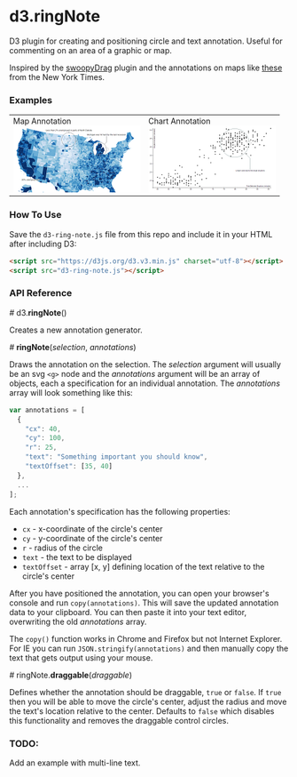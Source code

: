 # d3.ringNote

D3 plugin for creating and positioning circle and text annotation. Useful for 
commenting on an area of a graphic or map.

Inspired by the [swoopyDrag](http://1wheel.github.io/swoopy-drag/) 
plugin and the annotations on maps like
[these](http://www.nytimes.com/interactive/2014/11/04/upshot/senate-maps.html) 
from the New York Times.

### Examples

<table>
  <tr>
    <td>
      Map Annotation<br>
      <a href="http://bl.ocks.org/armollica/70afe1b4265425cb6e031b973e6d9811"><img src="img/map-thumbnail.png" width="230"></a>
    </td>
    <td>
      Chart Annotation<br>
      <a href="http://bl.ocks.org/armollica/853c9344a7808619d863c8d7410062e6"><img src="img/chart-thumbnail.png" width="230"></a>
    </td>
  </tr>
</table>

### How To Use
Save the `d3-ring-note.js` file from this repo and include it in your HTML after including D3:
```html
<script src="https://d3js.org/d3.v3.min.js" charset="utf-8"></script>
<script src="d3-ring-note.js"></script>
```

### API Reference

*#* d3.**ringNote**()

Creates a new annotation generator.

*#* **ringNote**(*selection*, *annotations*)

Draws the annotation on the selection. The *selection* argument will 
usually be an svg `<g>` node and the *annotations* argument will be an array of 
objects, each a specification for an individual annotation. The 
*annotations* array will look something like this:

```javascript
var annotations = [
  {
    "cx": 40,
    "cy": 100,
    "r": 25,
    "text": "Something important you should know",
    "textOffset": [35, 40] 
  },
  ...
];
```

Each annotation's specification has the following properties:
- `cx` - x-coordinate of the circle's center
- `cy` - y-coordinate of the circle's center
- `r` - radius of the circle
- `text` - the text to be displayed
- `textOffset` - array [x, y] defining location of the text relative 
to the circle's center

After you have positioned the annotation, you can open your browser's 
console and run `copy(annotations)`. This will
save the updated annotation data to your clipboard. You
can then paste it into your text editor, overwriting the old 
*annotations* array.

The `copy()` function works in Chrome and Firefox
but not Internet Explorer. For IE you can run `JSON.stringify(annotations)`
and then manually copy the text that gets output using your mouse.

*#* ringNote.**draggable**(*draggable*)

Defines whether the annotation should be draggable, `true` or `false`.
If `true` then you will be able to move the circle's center, adjust the 
radius and move the text's location relative to the center. Defaults to
`false` which disables this functionality and removes the draggable 
control circles.

### TODO:

Add an example with multi-line text.
